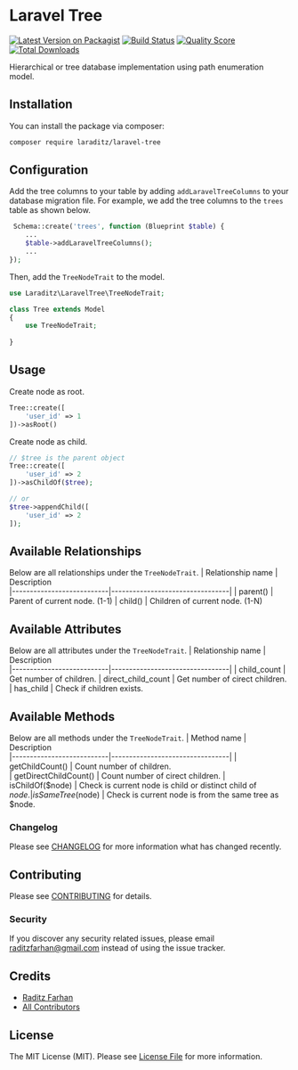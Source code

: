 # Laravel Tree

[![Latest Version on Packagist](https://img.shields.io/packagist/v/laraditz/laravel-tree.svg?style=flat-square)](https://packagist.org/packages/laraditz/laravel-tree)
[![Build Status](https://img.shields.io/travis/laraditz/laravel-tree/master.svg?style=flat-square)](https://travis-ci.org/laraditz/laravel-tree)
[![Quality Score](https://img.shields.io/scrutinizer/g/laraditz/laravel-tree.svg?style=flat-square)](https://scrutinizer-ci.com/g/laraditz/laravel-tree)
[![Total Downloads](https://img.shields.io/packagist/dt/laraditz/laravel-tree.svg?style=flat-square)](https://packagist.org/packages/laraditz/laravel-tree)

Hierarchical or tree database implementation using path enumeration model.

## Installation

You can install the package via composer:

```bash
composer require laraditz/laravel-tree
```

## Configuration

Add the tree columns to your table by adding `addLaravelTreeColumns` to your database migration file.
For example, we add the tree columns to the `trees` table as shown below.
``` php
 Schema::create('trees', function (Blueprint $table) {
    ...
    $table->addLaravelTreeColumns();
    ...
});
```

Then, add the `TreeNodeTrait` to the model.
``` php
use Laraditz\LaravelTree\TreeNodeTrait;

class Tree extends Model
{
    use TreeNodeTrait;
    
}
```

## Usage

Create node as root.
``` php
Tree::create([
    'user_id' => 1
])->asRoot()
```

Create node as child.
``` php
// $tree is the parent object
Tree::create([
    'user_id' => 2
])->asChildOf($tree);

// or
$tree->appendChild([
    'user_id' => 2
]);
```

## Available Relationships

Below are all relationships under the `TreeNodeTrait`.
| Relationship name         | Description  
|---------------------------|---------------------------------|
| parent()                  | Parent of current node. (1-1)
| child()                   | Children of current node. (1-N)

## Available Attributes

Below are all attributes under the `TreeNodeTrait`.
| Relationship name         | Description  
|---------------------------|---------------------------------|
| child_count               | Get number of children. 
| direct_child_count        | Get number of cirect children.
| has_child                 | Check if children exists.
## Available Methods

Below are all methods under the `TreeNodeTrait`.
| Method name               | Description  
|---------------------------|---------------------------------|
| getChildCount()           | Count number of children.  
| getDirectChildCount()     | Count number of cirect children.
| isChildOf($node)          | Check is current node is child or distinct child of $node.
| isSameTree($node)         | Check is current node is from the same tree as $node.
### Changelog

Please see [CHANGELOG](CHANGELOG.md) for more information what has changed recently.

## Contributing

Please see [CONTRIBUTING](CONTRIBUTING.md) for details.

### Security

If you discover any security related issues, please email raditzfarhan@gmail.com instead of using the issue tracker.

## Credits

- [Raditz Farhan](https://github.com/laraditz)
- [All Contributors](../../contributors)

## License

The MIT License (MIT). Please see [License File](LICENSE.md) for more information.